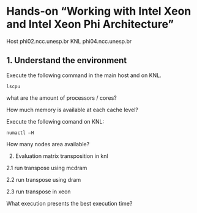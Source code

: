 # Hands-on “Working with Intel Xeon and Intel Xeon Phi Architecture”

Host phi02.ncc.unesp.br
KNL phi04.ncc.unesp.br

## 1. Understand the environment
  Execute the following command in the main host and on KNL.
  
  ```lscpu```

  what are the amount of processors / cores?
  
  How much memory is available at each cache level?

  Execute the following comand on KNL:
  
  ```numactl –H```

  How many nodes area available?
  
  2. Evaluation matrix transposition in knl
    
  2.1 run transpose using mcdram
  
  2.2 run transpose using dram
  
  2.3 run transpose in xeon
  
  What execution presents the best execution time?
